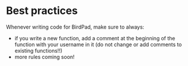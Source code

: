 # Best practices
Whenever writing code for BirdPad, make sure to always:
- if you write a new function, add a comment at the beginning of the function with your username in it (do not change or add comments to existing functions!!)
- more rules coming soon!
